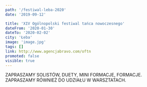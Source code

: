 ```yaml
---
path: '/festiwal-leba-2020'
date: '2019-09-12'

title: 'XIV Ogólnopolski festiwal tańca nowoczesnego'
dateFrom: '2020-01-30'
dateTo: '2020-02-02'
city: 'Łeba'
image: 'image.jpg'
tags: []
link: http://www.agencjabravo.com/oftn
promoted: false
visible: true
---
```

ZAPRASZAMY SOLISTÓW, DUETY, MINI FORMACJE, FORMACJE. ZAPRASZAMY RÓWNIEŻ DO UDZIAŁU W WARSZTATACH.

